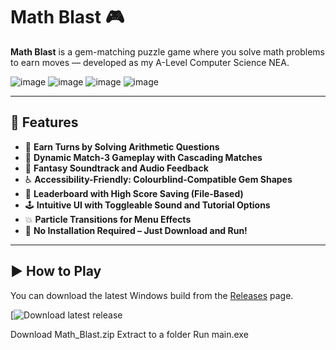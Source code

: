 # Math Blast 🎮

**Math Blast** is a gem-matching puzzle game where you solve math problems to earn moves — developed as my A-Level Computer Science NEA.

![image](https://github.com/user-attachments/assets/62eccb8a-42ec-4491-858a-749835c11142)
![image](https://github.com/user-attachments/assets/1a0ec5f1-b5ee-4a47-8a1c-bad4d5bd5ffc)
![image](https://github.com/user-attachments/assets/93bde313-ae6d-4f59-b090-464e71960b12)
![image](https://github.com/user-attachments/assets/2263f881-215b-4a2a-b487-f1dfb6d68f73)


---

## 🧠 Features

- 🔢 **Earn Turns by Solving Arithmetic Questions**
- 🧠 **Dynamic Match-3 Gameplay with Cascading Matches**
- 🎵 **Fantasy Soundtrack and Audio Feedback**
- ♿ **Accessibility-Friendly: Colourblind-Compatible Gem Shapes**
- 🧾 **Leaderboard with High Score Saving (File-Based)**
- 🕹️ **Intuitive UI with Toggleable Sound and Tutorial Options**
- 💥 **Particle Transitions for Menu Effects**
- 💾 **No Installation Required – Just Download and Run!**

---

## ▶️ How to Play

You can download the latest Windows build from the [Releases](https://github.com/Isaac-Nai/Math-Blast/releases) page.

[![Download latest release](https://github.com/Isaac-Nai/Math-Blast/releases/tag/v1.0)

Download Math_Blast.zip
Extract to a folder
Run main.exe

